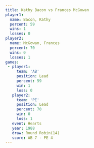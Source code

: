 ```yaml
---
title: Kathy Bacon vs Frances McGowan
player1:                
  name: Bacon, Kathy    
  percent: 59           
  wins: 1               
  losses: 0             
player2:                
  name: McGowan, Frances
  percent: 70           
  wins: 0               
  losses: 1             
games:
 - player1:        
     team: 'AB'    
     position: Lead
     percent: 59   
     win: 1        
     loss: 0       
   player2:        
     team: 'PE'    
     position: Lead
     percent: 70   
     win: 0        
     loss: 1       
   event: Hearts        
   year: 1988           
   draw: Round Robin(14)
   score: AB 7 - PE 4   
---
```

